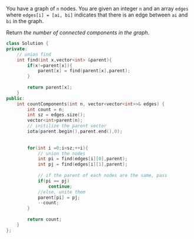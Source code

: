 You have a graph of `n` nodes. You are given an integer `n` and an array `edges` where `edges[i] = [ai, bi]` indicates that there is an edge between `ai` and `bi` in the graph.

Return *the number of connected components in the graph*.

 ```C++
 class Solution {
 private:
     // union find
     int find(int x,vector<int> &parent){
         if(x!=parent[x]){
             parent[x] = find(parent[x],parent);
         }
         
         return parent[x];
     }
 public:
     int countComponents(int n, vector<vector<int>>& edges) {
         int count = n;
         int sz = edges.size();
         vector<int>parent(n);
         // initilize the parent vector
         iota(parent.begin(),parent.end(),0);
         
         
         for(int i =0;i<sz;++i){
             // union the nodes
             int pi = find(edges[i][0],parent);
             int pj = find(edges[i][1],parent);
             
             // if the parent of each nodes are the same, pass
             if(pi == pj)
                 continue;
             //else, unite them
             parent[pi] = pj;
             --count;
         }
         
         return count;
     }
 };
 ```

